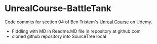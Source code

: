 # UnrealCourse-BattleTank

Code commits for section 04 of Ben Tristem's [Unreal Course](https://www.udemy.com/unrealcourse/learn/v4/content) on Udemy.

* Fiddling with MD in Readme.MD file in repository at github.com
* cloned github repository into SourceTree local